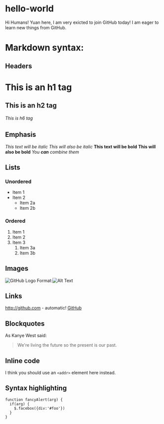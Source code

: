 # hello-world

Hi Humans!
Yuan here, I am very exicted to join GitHub today! I am eager to learn new things from GitHub. 

# Markdown syntax:
## Headers
# This is an h1 tag
## This is an h2 tag
###### This is h6 tag

 ## Emphasis
 *This text will be italic*
_This will also be italic_
**This text will be bold**
__This will also be bold__
_You **can** combine them_

## Lists
### Unordered
 * Item 1
* Item 2
  * Item 2a
  * Item 2b
 
### Ordered
1. Item 1
1. Item 2
1. Item 3
   1. Item 3a
   1. Item 3b

## Images
![GitHub Logo](https://octodex.github.com/images/yaktocat.png)
 Format:![Alt Text](url)
 
 ## Links
 http://github.com - automatic!
[GitHub](http://github.com)
 
 ## Blockquotes
 As Kanye West said:
> We're living the future so
> the present is our past.
 
## Inline code
I think you should use an
`<addr>` element here instead.

## Syntax highlighting
    function fancyAlert(arg) {
      if(arg) {
        $.facebox({div:'#foo'})
      }
    }








